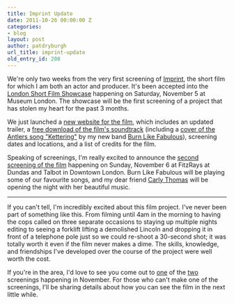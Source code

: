 ```yaml
---
title: Imprint Update
date: 2011-10-26 00:00:00 Z
categories:
- blog
layout: post
author: patdryburgh
url_title: imprint-update
old_entry_id: 208
---
```


We're only two weeks from the very first screening of [Imprint](http://imprintfilm.com), the short film for which I am both an actor and producer. It's been accepted into the [London Short Film Showcase](http://www.londonshortfilmshowcase.com) happening on Saturday, November 5 at Museum London. The showcase will be the first screening of a project that has stolen my heart for the past 3 months.

We just launched a [new website for the film](http://imprintfilm.com), which includes an updated trailer, a [free download of the film's soundtrack](http://imprintfilm.bandcamp.com) (including a [cover of the Antlers song "Kettering"](http://vimeo.com/30060451) by my new band [Burn Like Fabulous](http://burnlikefabulous.com)), screening dates and locations, and a list of credits for the film.

Speaking of screenings, I'm really excited to announce the [second screening of the film](https://www.facebook.com/event.php?eid=299817186695644) happening on Sunday, November 6 at FitzRays at Dundas and Talbot in Downtown London. Burn Like Fabulous will be playing some of our favourite songs, and my dear friend [Carly Thomas](http://carlythomas.com) will be opening the night with her beautiful music.

<hr />

If you can't tell, I'm incredibly excited about this film project. I've never been part of something like this. From filming until 4am in the morning to having the cops called on three separate occasions to staying up multiple nights editing to seeing a forklift lifting a demolished Lincoln and dropping it in front of a telephone pole just so we could re-shoot a 30-second shot; it was totally worth it even if the film never makes a dime. The skills, knowledge, and friendships I've developed over the course of the project were well worth the cost.

If you're in the area, I'd love to see you come out to [one](http://www.londonshortfilmshowcase.com) of the [two](https://www.facebook.com/event.php?eid=299817186695644) screenings happening in November. For those who can't make one of the screenings, I'll be sharing details about how you can see the film in the next little while.